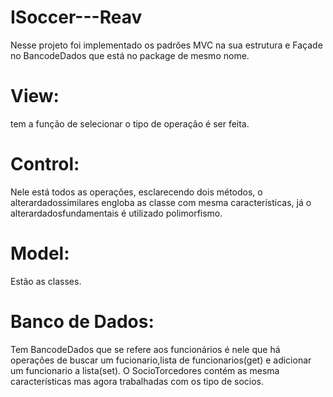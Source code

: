 # ISoccer---Reav

Nesse projeto foi implementado os padrões MVC na sua estrutura e Façade no BancodeDados que está no package de mesmo nome.
# View:
tem a função de selecionar o tipo de operação é ser feita.
# Control:
Nele está todos as operações, esclarecendo dois métodos, o alterardadossimilares engloba as classe com mesma características, já o alterardadosfundamentais é utilizado polimorfismo.
# Model:
Estão as classes.
# Banco de Dados:
Tem BancodeDados que se refere aos funcionários é nele que há operações de buscar um fucionario,lista de funcionarios(get) e adicionar um funcionario a lista(set).
O SocioTorcedores contém as mesma características mas agora trabalhadas com os tipo de socios. 
